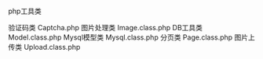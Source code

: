 #
php工具类

验证码类     Captcha.php
图片处理类   Image.class.php
DB工具类     Model.class.php
Mysql模型类  Mysql.class.php
分页类       Page.class.php
图片上传类   Upload.class.php


